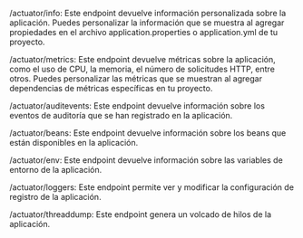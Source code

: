 /actuator/info: Este endpoint devuelve información personalizada sobre la aplicación. Puedes personalizar la información que se muestra al agregar propiedades en el archivo application.properties o application.yml de tu proyecto.

/actuator/metrics: Este endpoint devuelve métricas sobre la aplicación, como el uso de CPU, la memoria, el número de solicitudes HTTP, entre otros. Puedes personalizar las métricas que se muestran al agregar dependencias de métricas específicas en tu proyecto.

/actuator/auditevents: Este endpoint devuelve información sobre los eventos de auditoría que se han registrado en la aplicación.

/actuator/beans: Este endpoint devuelve información sobre los beans que están disponibles en la aplicación.

/actuator/env: Este endpoint devuelve información sobre las variables de entorno de la aplicación.

/actuator/loggers: Este endpoint permite ver y modificar la configuración de registro de la aplicación.

/actuator/threaddump: Este endpoint genera un volcado de hilos de la aplicación.